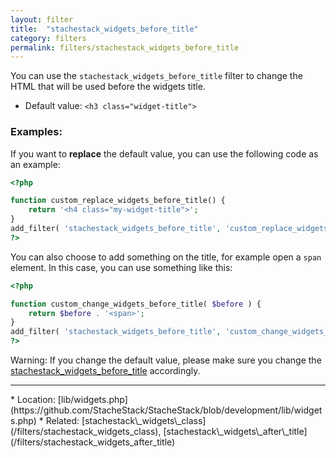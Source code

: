 ```yaml
---
layout: filter
title:  "stachestack_widgets_before_title"
category: filters
permalink: filters/stachestack_widgets_before_title
---
```


You can use the `stachestack_widgets_before_title` filter to change the HTML that will be used before the widgets title.

* Default value: `<h3 class="widget-title">`

### Examples:

If you want to **replace** the default value, you can use the following code as an example:

```php
<?php

function custom_replace_widgets_before_title() {
	return '<h4 class="my-widget-title">';
}
add_filter( 'stachestack_widgets_before_title', 'custom_replace_widgets_before_title' );
?>
```

You can also choose to add something on the title, for example open a `span` element. In this case, you can use something like this:

```php
<?php

function custom_change_widgets_before_title( $before ) {
	return $before . '<span>';
}
add_filter( 'stachestack_widgets_before_title', 'custom_change_widgets_before_title' );
?>
```

<div data-alert class="alert-box alert">
<p>Warning: If you change the default value, please make sure you change the <a class="alert-link" href="/filters/stachestack_widgets_before_title">stachestack_widgets_before_title</a> accordingly.</p>
</div>

<hr>
* Location: [lib/widgets.php](https://github.com/StacheStack/StacheStack/blob/development/lib/widgets.php)
* Related: [stachestack\_widgets\_class](/filters/stachestack_widgets_class), [stachestack\_widgets\_after\_title](/filters/stachestack_widgets_after_title)